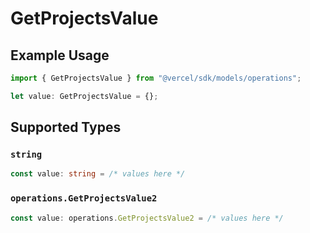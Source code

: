 # GetProjectsValue

## Example Usage

```typescript
import { GetProjectsValue } from "@vercel/sdk/models/operations";

let value: GetProjectsValue = {};
```

## Supported Types

### `string`

```typescript
const value: string = /* values here */
```

### `operations.GetProjectsValue2`

```typescript
const value: operations.GetProjectsValue2 = /* values here */
```

